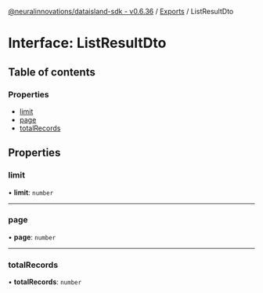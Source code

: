 [@neuralinnovations/dataisland-sdk - v0.6.36](../../README.md) / [Exports](../modules.md) / ListResultDto

# Interface: ListResultDto

## Table of contents

### Properties

- [limit](ListResultDto.md#limit)
- [page](ListResultDto.md#page)
- [totalRecords](ListResultDto.md#totalrecords)

## Properties

### limit

• **limit**: `number`

___

### page

• **page**: `number`

___

### totalRecords

• **totalRecords**: `number`
